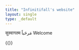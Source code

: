 ```yaml
---
title: "Infinitifall's website"
layout: single
type: _default
---
```


सुस्वागतम
ﻣَﺮﺣَﺒﺎً
Welcome

{{<figure-100 src="/images/gallery/24_dark.jpeg" alt="A fractal staircase arena" em="`CTF_fractal` A fractal staircase arena">}}
